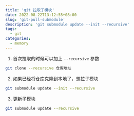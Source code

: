 ```yaml
---
title: 'git 拉取子模块'
date: 2022-08-22T13:12:55+08:00
slug: 'git-pull-submodule'
description: 'git submodule update --init --recursive'
tags:
  - git
categories:
  - memory
---
```


1. 首次拉取的时候可以加上 `--recursive` 参数

```bash
git clone --recursive 仓库地址
```

2. 如果已经将仓库克隆到本地了，想拉子模块

```bash
git submodule update --init --recursive
```

3. 更新子模块

```bash
git submodule update --recursive
```

